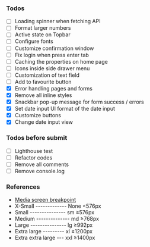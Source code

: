 ### Todos

- [ ] Loading spinner when fetching API
- [ ] Format larger numbers
- [ ] Active state on Topbar
- [ ] Configure fonts
- [ ] Customize confirmation window
- [ ] Fix login when press enter tab
- [ ] Caching the properties on home page
- [ ] Icons inside side drawer menu
- [ ] Customization of text field
- [ ] Add to favourite button
- [x] Error handling pages and forms
- [x] Remove all inline styles
- [x] Snackbar pop-up message for form success / errors
- [x] Set date input UI format of the date input
- [x] Customize buttons
- [x] Change date input view

### Todos before submit

- [ ] Lighthouse test
- [ ] Refactor codes
- [ ] Remove all comments
- [ ] Remove console.log

### References

- [Media screen breakpoint](https://getbootstrap.com/docs/5.0/layout/breakpoints/)
- X-Small ------------- None <576px
- Small --------------- sm ≥576px
- Medium -------------- md ≥768px
- Large --------------- lg ≥992px
- Extra large --------- xl ≥1200px
- Extra extra large --- xxl ≥1400px
